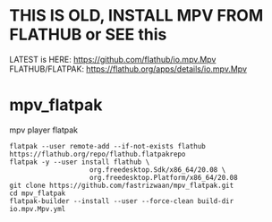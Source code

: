 # THIS IS OLD, INSTALL MPV FROM FLATHUB or SEE this 

LATEST is HERE: https://github.com/flathub/io.mpv.Mpv
FLATHUB/FLATPAK: https://flathub.org/apps/details/io.mpv.Mpv

# mpv_flatpak
mpv player flatpak

```
flatpak --user remote-add --if-not-exists flathub https://flathub.org/repo/flathub.flatpakrepo
flatpak -y --user install flathub \
                    org.freedesktop.Sdk/x86_64/20.08 \
                    org.freedesktop.Platform/x86_64/20.08
git clone https://github.com/fastrizwaan/mpv_flatpak.git
cd mpv_flatpak
flatpak-builder --install --user --force-clean build-dir io.mpv.Mpv.yml 
```
